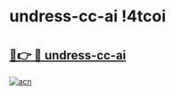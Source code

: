# undress-cc-ai !4tcoi

# <h2><a href="https://49wu0m.esa.edu.pl?title=undress-cc-ai&ref=4tcoi">🔗👉 🔴 undress-cc-ai</a></h2>

[![acn](https://github.com/user-attachments/assets/0f9c940e-d8b0-45ae-aac7-cd30a18b3e1c)](https://49wu0m.esa.edu.pl?title=undress-cc-ai&ref=4tcoi)

